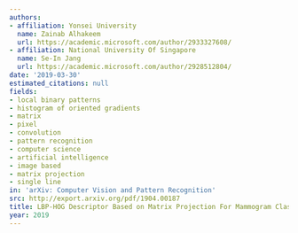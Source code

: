 ```yaml
---
authors:
- affiliation: Yonsei University
  name: Zainab Alhakeem
  url: https://academic.microsoft.com/author/2933327608/
- affiliation: National University Of Singapore
  name: Se-In Jang
  url: https://academic.microsoft.com/author/2928512804/
date: '2019-03-30'
estimated_citations: null
fields:
- local binary patterns
- histogram of oriented gradients
- matrix
- pixel
- convolution
- pattern recognition
- computer science
- artificial intelligence
- image based
- matrix projection
- single line
in: 'arXiv: Computer Vision and Pattern Recognition'
src: http://export.arxiv.org/pdf/1904.00187
title: LBP-HOG Descriptor Based on Matrix Projection For Mammogram Classification
year: 2019
---
```

